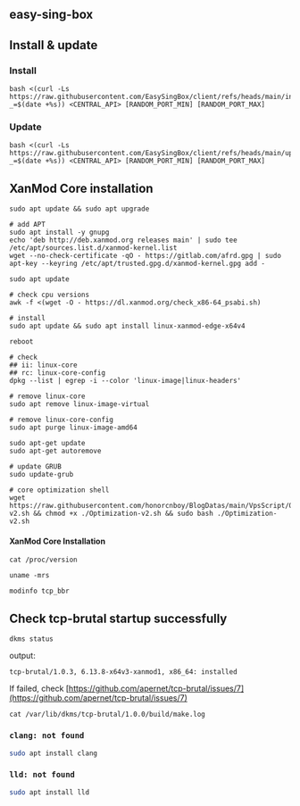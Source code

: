 ## easy-sing-box

## Install & update

### Install

```shell
bash <(curl -Ls https://raw.githubusercontent.com/EasySingBox/client/refs/heads/main/install.sh?_=$(date +%s)) <CENTRAL_API> [RANDOM_PORT_MIN] [RANDOM_PORT_MAX]
```

### Update

```shell
bash <(curl -Ls https://raw.githubusercontent.com/EasySingBox/client/refs/heads/main/update.sh?_=$(date +%s)) <CENTRAL_API> [RANDOM_PORT_MIN] [RANDOM_PORT_MAX]
```

## XanMod Core installation

```shell
sudo apt update && sudo apt upgrade

# add APT
sudo apt install -y gnupg
echo 'deb http://deb.xanmod.org releases main' | sudo tee /etc/apt/sources.list.d/xanmod-kernel.list
wget --no-check-certificate -qO - https://gitlab.com/afrd.gpg | sudo apt-key --keyring /etc/apt/trusted.gpg.d/xanmod-kernel.gpg add -

sudo apt update

# check cpu versions
awk -f <(wget -O - https://dl.xanmod.org/check_x86-64_psabi.sh)

# install
sudo apt update && sudo apt install linux-xanmod-edge-x64v4

reboot

# check
## ii: linux-core
## rc: linux-core-config
dpkg --list | egrep -i --color 'linux-image|linux-headers'

# remove linux-core
sudo apt remove linux-image-virtual

# remove linux-core-config
sudo apt purge linux-image-amd64

sudo apt-get update
sudo apt-get autoremove

# update GRUB
sudo update-grub

# core optimization shell
wget https://raw.githubusercontent.com/honorcnboy/BlogDatas/main/VpsScript/Optimization-v2.sh && chmod +x ./Optimization-v2.sh && sudo bash ./Optimization-v2.sh
```

#### XanMod Core Installation

```shell
cat /proc/version

uname -mrs

modinfo tcp_bbr
```

## Check tcp-brutal startup successfully

```shell
dkms status
```
output:
```text
tcp-brutal/1.0.3, 6.13.8-x64v3-xanmod1, x86_64: installed
```
If failed, check [https://github.com/apernet/tcp-brutal/issues/7](https://github.com/apernet/tcp-brutal/issues/7)

```shell
cat /var/lib/dkms/tcp-brutal/1.0.0/build/make.log
```

### `clang: not found`

```bash
sudo apt install clang
```

### `lld: not found`

```bash
sudo apt install lld
```